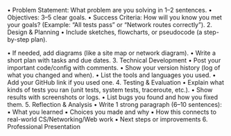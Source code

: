• Problem Statement: What problem are you solving in 1–2 sentences. • Objectives: 3–5 clear goals. 
• Success Criteria: How will you know you met your goals? (Example: “All tests  pass” or “Network routes correctly”). 
2. Design & Planning 
• Include sketches, flowcharts, or pseudocode (a step-by-step plan).

• If needed, add diagrams (like a site map or network diagram). • Write a short plan with tasks and due dates. 
3. Technical Development 
• Post your important code/config with comments. 
• Show your version history (log of what you changed and when). 
• List the tools and languages you used. 
• Add your GitHub link if you used one. 
4. Testing & Evaluation 
• Explain what kinds of tests you ran (unit tests, system tests, traceroute, etc.). • Show results with screenshots or logs. 
• List bugs you found and how you fixed them. 
5. Reflection & Analysis 
• Write 1 strong paragraph (6–10 sentences): 
▪ What you learned 
▪ Choices you made and why 
▪ How this connects to real-world CS/Networking/Web work 
▪ Next steps or improvements 
6. Professional Presentation 

